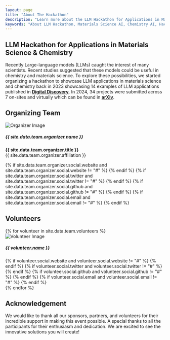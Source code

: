 ```yaml
---
layout: page
title: "About The Hackathon"
description: "Learn more about the LLM Hackathon for Applications in Materials Science & Chemistry. Discover our mission, goals, and what makes this event unique."
keywords: "About LLM Hackathon, Materials Science AI, Chemistry AI, Hackathon Mission, Event Goals"
---
```


## LLM Hackathon for Applications in Materials Science & Chemistry

Recently Large-language models (LLMs) caught the interest of many scientists. Recent studies suggested that these models could be useful in chemistry and materials science. To explore these possibilities, we started organizing a hackathon to showcase LLM applications in materials science and chemistry back in 2023 showcasing 14 examples of LLM applications published in [**Digital Discovery**](https://doi.org/10.1039/D3DD00113J). In 2024, 34 projects were submitted across 7 on-sites and virtually which can be found in [**arXiv**](https://arxiv.org/abs/2411.15221).

## Organizing Team

<div class="team-grid organizer-grid">
    <div class="team-card organizer-card">
        <img src="{{ '/assets/images/organizers/' | append: site.data.team.organizer.image | split: '/' | last | prepend: '/assets/images/organizers/' | relative_url }}" alt="Organizer Image">
        <h5>{{ site.data.team.organizer.name }}</h5>
        <p><b>{{ site.data.team.organizer.title }}</b><br>{{ site.data.team.organizer.affiliation }}</p>
        <div class="social-links">
            {% if site.data.team.organizer.social.website and site.data.team.organizer.social.website != "#" %}
            <a target="_blank" aria-label="globe" rel="noopener" href="{{ site.data.team.organizer.social.website }}"><i class="fas fa-globe"></i></a>
            {% endif %}
            {% if site.data.team.organizer.social.twitter and site.data.team.organizer.social.twitter != "#" %}
            <a target="_blank" aria-label="twitter" rel="noopener" href="{{ site.data.team.organizer.social.twitter }}"><i class="fab fa-twitter"></i></a>
            {% endif %}
            {% if site.data.team.organizer.social.github and site.data.team.organizer.social.github != "#" %}
            <a target="_blank" aria-label="github" rel="noopener" href="{{ site.data.team.organizer.social.github }}"><i class="fab fa-github"></i></a>
            {% endif %}
            {% if site.data.team.organizer.social.email and site.data.team.organizer.social.email != "#" %}
            <a aria-label="email" href="mailto:{{ site.data.team.organizer.social.email }}"><i class="fas fa-envelope"></i></a>
            {% endif %}
        </div>
    </div>
</div>

## Volunteers

<div class="team-grid volunteer-grid">
    {% for volunteer in site.data.team.volunteers %}
    <div class="team-card volunteer-card">
        <img src="{{ volunteer.image | relative_url }}" alt="Volunteer Image">
        <h5>{{ volunteer.name }}</h5>
        <div class="social-links volunteer-social-links">
            {% if volunteer.social.website and volunteer.social.website != "#" %}
            <a target="_blank" aria-label="globe" rel="noopener" href="{{ volunteer.social.website }}"><i class="fas fa-globe"></i></a>
            {% endif %}
            {% if volunteer.social.twitter and volunteer.social.twitter != "#" %}
            <a target="_blank" aria-label="twitter" rel="noopener" href="{{ volunteer.social.twitter }}"><i class="fab fa-twitter"></i></a>
            {% endif %}
            {% if volunteer.social.github and volunteer.social.github != "#" %}
            <a target="_blank" aria-label="github" rel="noopener" href="{{ volunteer.social.github }}"><i class="fab fa-github"></i></a>
            {% endif %}
            {% if volunteer.social.email and volunteer.social.email != "#" %}
            <a aria-label="email" href="mailto:{{ volunteer.social.email }}"><i class="fas fa-envelope"></i></a>
            {% endif %}
        </div>
    </div>
    {% endfor %}
</div>

## Acknowledgement

We would like to thank all our sponsors, partners, and volunteers for their incredible support in making this event possible. A special thanks to all the participants for their enthusiasm and dedication. We are excited to see the innovative solutions you will create!